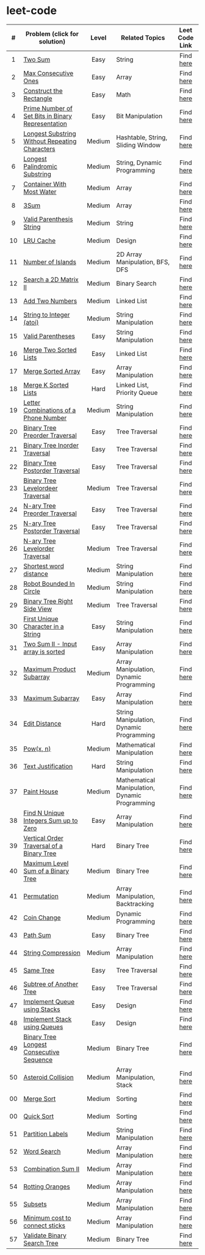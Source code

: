 # leet-code



| # | Problem (click for solution) | Level | Related Topics | Leet Code Link |
| :-: | --- | :-: | --- | :-: |
| 1 | [Two Sum](https://github.com/pranavgaur/leet-code/tree/master/java/array-manipulation/two-sum) | Easy | String | Find [here](https://leetcode.com/problems/two-sum/) |
| 2 | [Max Consecutive Ones](https://github.com/pranavgaur/leet-code/tree/master/java/array-manipulation/max-consecutive-ones) | Easy | Array | Find [here](https://leetcode.com/problems/max-consecutive-ones/) |
| 3 | [Construct the Rectangle](https://github.com/pranavgaur/leet-code/tree/master/java/array-manipulation/construct-the-rectangle) | Easy | Math | Find [here](https://leetcode.com/problems/construct-the-rectangle/) |
| 4 | [Prime Number of Set Bits in Binary Representation](https://github.com/pranavgaur/leet-code/tree/master/java/mathematical-manipulation/prime-number-of-setbits) | Easy | Bit Manipulation | Find [here](https://leetcode.com/problems/prime-number-of-set-bits-in-binary-representation/) |
| 5 | [Longest Substring Without Repeating Characters](https://github.com/pranavgaur/leet-code/tree/master/java/string-manipulation/longest-subtring-without-repeating-character) | Medium | Hashtable, String, Sliding Window | Find [here](https://leetcode.com/problems/longest-substring-without-repeating-characters/) |
| 6 | [Longest Palindromic Substring](https://github.com/pranavgaur/leet-code/tree/master/java/string-manipulation/longest-palindromic-substring) | Medium | String, Dynamic Programming | Find [here](https://leetcode.com/problems/longest-palindromic-substring/) |
| 7 | [Container With Most Water](https://github.com/pranavgaur/leet-code/tree/master/java/array-manipulation/container-with-most-water) | Medium | Array | Find [here](https://leetcode.com/problems/container-with-most-water/) |
| 8 | [3Sum](https://github.com/pranavgaur/leet-code/tree/master/java/array-manipulation/three-sum) | Medium | Array | Find [here](https://leetcode.com/problems/3sum/) |
| 9 | [Valid Parenthesis String](https://github.com/pranavgaur/leet-code/tree/master/java/string-manipulation/valid-paranthesis-string) | Medium | String | Find [here](https://leetcode.com/problems/valid-parenthesis-string/) |
| 10 | [LRU Cache](https://github.com/pranavgaur/leet-code/tree/master/java/design/lru-cache) | Medium | Design | Find [here](https://leetcode.com/problems/lru-cache/) |
| 11 | [Number of Islands](https://github.com/pranavgaur/leet-code/tree/master/java/array-manipulation/number-of-islands) | Medium | 2D Array Manipulation, BFS, DFS | Find [here](https://leetcode.com/problems/number-of-islands/) |
| 12 | [Search a 2D Matrix II](https://github.com/pranavgaur/leet-code/tree/master/java/array-manipulation/search-a-2D-matrix-II) | Medium | Binary Search | Find [here](https://leetcode.com/problems/search-a-2d-matrix-ii/) |
| 13 | [Add Two Numbers](https://github.com/pranavgaur/leet-code/tree/master/java/linked-list/add-two-numbers) | Medium | Linked List | Find [here](https://leetcode.com/problems/add-two-numbers/) |
| 14 | [String to Integer (atoi)](https://github.com/pranavgaur/leet-code/tree/master/java/string-manipulation/string-to-integer-(atoi)) | Medium | String Manipulation | Find [here](https://leetcode.com/problems/string-to-integer-atoi/) |
| 15 | [Valid Parentheses](https://github.com/pranavgaur/leet-code/tree/master/java/string-manipulation/valid-parentheses-easy) | Easy | String Manipulation | Find [here](https://leetcode.com/problems/valid-parentheses/) |
| 16 | [Merge Two Sorted Lists](https://github.com/pranavgaur/leet-code/tree/master/java/linked-list/merge-two-sorted-lists) | Easy | Linked List | Find [here](https://leetcode.com/problems/merge-two-sorted-lists/) |
| 17 | [Merge Sorted Array](https://github.com/pranavgaur/leet-code/tree/master/java/array-manipulation/merge-sorted-arrays) | Easy | Array Manipulation | Find [here](https://leetcode.com/problems/merge-sorted-array/) |
| 18 | [Merge K Sorted Lists](https://github.com/pranavgaur/leet-code/tree/master/java/linked-list/merge-k-sorted-lists) | Hard | Linked List, Priority Queue | Find [here](https://leetcode.com/problems/merge-k-sorted-lists/) |
| 19 | [Letter Combinations of a Phone Number](https://github.com/pranavgaur/leet-code/tree/master/java/string-manipulation/letter-combinations-of-a-phone-number) | Medium | String Manipulation | Find [here](https://leetcode.com/problems/letter-combinations-of-a-phone-number/) |
| 20 | [Binary Tree Preorder Traversal](https://github.com/pranavgaur/leet-code/tree/master/java/tree/binary-tree-pre-order-traversal) | Easy | Tree Traversal | Find [here](https://leetcode.com/problems/binary-tree-preorder-traversal/) |
| 21 | [Binary Tree Inorder Traversal](https://github.com/pranavgaur/leet-code/tree/master/java/tree/binary-tree-in-order-traversal) | Easy | Tree Traversal | Find [here](https://leetcode.com/problems/binary-tree-inorder-traversal/) |
| 22 | [Binary Tree Postorder Traversal](https://github.com/pranavgaur/leet-code/tree/master/java/tree/binary-tree-post-order-traversal) | Easy | Tree Traversal | Find [here](https://leetcode.com/problems/binary-tree-postorder-traversal/) |
| 23 | [Binary Tree Levelordeer Traversal](https://github.com/pranavgaur/leet-code/tree/master/java/tree/binary-tree-level-order-traversal) | Medium | Tree Traversal | Find [here](https://leetcode.com/problems/binary-tree-level-order-traversal/) |
| 24 | [N-ary Tree Preorder Traversal](https://github.com/pranavgaur/leet-code/tree/master/java/tree/n-ary-tree-preorder-traversal) | Easy | Tree Traversal | Find [here](https://leetcode.com/problems/n-ary-tree-preorder-traversal/) |
| 25 | [N-ary Tree Postorder Traversal](https://github.com/pranavgaur/leet-code/tree/master/java/tree/n-ary-tree-postorder-traversal) | Easy | Tree Traversal | Find [here](https://leetcode.com/problems/n-ary-tree-postorder-traversal/) |
| 26 | [N-ary Tree Levelorder Traversal](https://github.com/pranavgaur/leet-code/tree/master/java/tree/n-ary-tree-levelorder-traversal) | Medium | Tree Traversal | Find [here](https://leetcode.com/problems/n-ary-tree-level-order-traversal/) |
| 27 | [Shortest word distance](https://github.com/pranavgaur/leet-code/tree/master/java/string-manipulation/minimum-distance-between-words) | Medium | String Manipulation | Find [here](https://leetcode.com/problems/shortest-word-distance/) |
| 28 | [Robot Bounded In Circle](https://github.com/pranavgaur/leet-code/tree/master/java/string-manipulation/robot-bounded-in-circle) | Medium | String Manipulation | Find [here](https://leetcode.com/problems/robot-bounded-in-circle/) |
| 29 | [Binary Tree Right Side View](https://github.com/pranavgaur/leet-code/tree/master/java/tree/binary-tree-right-side-view) | Medium | Tree Traversal | Find [here](https://leetcode.com/problems/binary-tree-right-side-view/) |
| 30 | [First Unique Character in a String](https://github.com/pranavgaur/leet-code/tree/master/java/string-manipulation/first-unique-character-in-a-string) | Easy | String Manipulation | Find [here](https://leetcode.com/problems/first-unique-character-in-a-string/) |
| 31 | [Two Sum II - Input array is sorted](https://github.com/pranavgaur/leet-code/tree/master/java/array-manipulation/two-sum-ii-input-array-is-sorted) | Easy | Array Manipulation | Find [here](https://leetcode.com/problems/two-sum-ii-input-array-is-sorted/) |
| 32 | [Maximum Product Subarray](https://github.com/pranavgaur/leet-code/tree/master/java/array-manipulation/maximum-product-subarray) | Medium | Array Manipulation, Dynamic Programming | Find [here](https://leetcode.com/problems/maximum-product-subarray/) |
| 33 | [Maximum Subarray](https://github.com/pranavgaur/leet-code/tree/master/java/array-manipulation/maximum-subarray) | Easy | Array Manipulation | Find [here](https://leetcode.com/problems/maximum-subarray/) |
| 34 | [Edit Distance](https://github.com/pranavgaur/leet-code/tree/master/java/string-manipulation/edit-distance) | Hard | String Manipulation, Dynamic Programming | Find [here](https://leetcode.com/problems/edit-distance/) |
| 35 | [Pow(x, n)](https://github.com/pranavgaur/leet-code/tree/master/java/mathematical-manipulation/pow(x%2Cn)) | Medium | Mathematical Manipulation | Find [here](https://leetcode.com/problems/powx-n/) |
| 36 | [Text Justification](https://github.com/pranavgaur/leet-code/tree/master/java/string-manipulation/text-justification) | Hard | String Manipulation | Find [here](https://leetcode.com/problems/text-justification/) |
| 37 | [Paint House](https://github.com/pranavgaur/leet-code/tree/master/java/mathematical-manipulation/paint-house) | Medium | Mathematical Manipulation, Dynamic Programming | Find [here](https://leetcode.com/problems/paint-house/) |
| 38 | [Find N Unique Integers Sum up to Zero](https://github.com/pranavgaur/leet-code/tree/master/java/array-manipulation/find-n-unique-integers-sum-up-to-zero) | Easy | Array Manipulation | Find [here](https://leetcode.com/problems/find-n-unique-integers-sum-up-to-zero/) |
| 39 | [Vertical Order Traversal of a Binary Tree](https://github.com/pranavgaur/leet-code/tree/master/java/tree/vertical-order-traversal-of-binary-tree) | Hard | Binary Tree | Find [here](https://leetcode.com/problems/vertical-order-traversal-of-a-binary-tree/) |
| 40 | [Maximum Level Sum of a Binary Tree](https://github.com/pranavgaur/leet-code/tree/master/java/tree/maximum-level-sum-of-binary-tree) | Medium | Binary Tree | Find [here](https://leetcode.com/problems/maximum-level-sum-of-a-binary-tree/) |
| 41 | [Permutation](https://github.com/pranavgaur/leet-code/tree/master/java/array-manipulation/permutations) | Medium | Array Manipulation, Backtracking | Find [here](https://leetcode.com/problems/permutations/) |
| 42 | [Coin Change](https://github.com/pranavgaur/leet-code/tree/master/java/dynamic-programming/coin-change) | Medium | Dynamic Programming | Find [here](https://leetcode.com/problems/permutations/) |
| 43 | [Path Sum](https://github.com/pranavgaur/leet-code/tree/master/java/tree/path-sum) | Easy | Binary Tree | Find [here](https://leetcode.com/problems/path-sum/) |
| 44 | [String Compression](https://github.com/pranavgaur/leet-code/tree/master/java/array-manipulation/string-compression) | Medium | Array Manipulation | Find [here](https://leetcode.com/problems/string-compression/) |
| 45 | [Same Tree](https://github.com/pranavgaur/leet-code/tree/master/java/tree/same-tree) | Easy | Tree Traversal | Find [here](https://leetcode.com/problems/same-tree/) |
| 46 | [Subtree of Another Tree](https://github.com/pranavgaur/leet-code/tree/master/java/tree/subtree-of-another-tree) | Easy | Tree Traversal | Find [here](https://leetcode.com/problems/subtree-of-another-tree/submissions/) |
| 47 | [Implement Queue using Stacks](https://github.com/pranavgaur/leet-code/tree/master/java/design/implement-queue-using-stacks) | Easy | Design | Find [here](https://leetcode.com/problems/implement-queue-using-stacks/) |
| 48 | [Implement Stack using Queues](https://github.com/pranavgaur/leet-code/tree/master/java/design/implement-stack-using-queue) | Easy | Design | Find [here](https://leetcode.com/problems/implement-stack-using-queues/) |
| 49 | [Binary Tree Longest Consecutive Sequence](https://github.com/pranavgaur/leet-code/tree/master/java/tree/longest-consecutive-sequence-binary-tree) | Medium | Binary Tree | Find [here](https://leetcode.com/problems/binary-tree-longest-consecutive-sequence/) |
| 50 | [Asteroid Collision](https://github.com/pranavgaur/leet-code/tree/master/java/array-manipulation/asteroid-collision) | Medium | Array Manipulation, Stack | Find [here](https://leetcode.com/problems/asteroid-collision/) |
| 00 | [Merge Sort](https://github.com/pranavgaur/leet-code/tree/master/java/sorting-algorithms/merge-sort) | Medium | Sorting | Find [here](https://leetcode.com/problems/sort-an-array/submissions/) |
| 00 | [Quick Sort](https://github.com/pranavgaur/leet-code/tree/master/java/sorting-algorithms/quick-sort) | Medium | Sorting | Find [here](https://leetcode.com/problems/sort-an-array/submissions/) |
| 51 | [Partition Labels](https://github.com/pranavgaur/leet-code/tree/master/java/string-manipulation/partition-labels) | Medium | String Manipulation | Find [here](https://leetcode.com/problems/partition-labels/) |
| 52 | [Word Search](https://github.com/pranavgaur/leet-code/tree/master/java/array-manipulation/word-search) | Medium | Array Manipulation | Find [here](https://leetcode.com/problems/word-search/) |
| 53 | [Combination Sum II](https://github.com/pranavgaur/leet-code/tree/master/java/array-manipulation/combination-sum-ii) | Medium | Array Manipulation | Find [here](https://leetcode.com/problems/combination-sum-ii/) |
| 54 | [Rotting Oranges](https://github.com/pranavgaur/leet-code/tree/master/java/array-manipulation/rotting-oranges) | Medium | Array Manipulation | Find [here](https://leetcode.com/problems/rotting-oranges/) |
| 55 | [Subsets](https://github.com/pranavgaur/leet-code/tree/master/java/array-manipulation/subsets) | Medium | Array Manipulation | Find [here](https://leetcode.com/problems/subsets/) |
| 56 | [Minimum cost to connect sticks](https://github.com/pranavgaur/leet-code/tree/master/java/array-manipulation/minimum-cost-to-connect-sticks) | Medium | Array Manipulation | Find [here](https://leetcode.com/problems/minimum-cost-to-connect-sticks/) |
| 57 | [Validate Binary Search Tree](https://github.com/pranavgaur/leet-code/tree/master/java/tree/validate-binary-search-tree) | Medium | Binary Tree | Find [here](https://leetcode.com/problems/validate-binary-search-tree/) |
